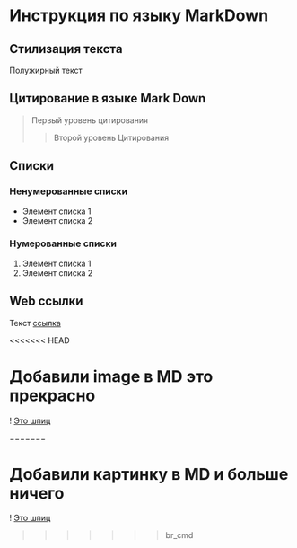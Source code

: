 # Инструкция по языку MarkDown

## Стилизация текста
Полужирный текст

## Цитирование в языке Mark Down
> Первый уровень цитирования
>> Второй уровень Цитирования

## Списки
### Ненумерованные списки
* Элемент списка 1
* Элемент списка 2

### Нумерованные списки
1. Элемент списка 1 
2. Элемент списка 2

## Web ссылки
Текст [ссылка](https://ya.ru "Всплывающая подсказка")
 
<<<<<<< HEAD
 # Добавили image в MD это прекрасно
 ! [Это шпиц](pom.jpeg)

 
=======
 # Добавили картинку в MD и больше ничего
 ! [Это шпиц](pom.jpeg)
>>>>>>> br_cmd
